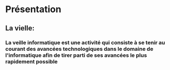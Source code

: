 <h1>Présentation</h1>
<h2>La vielle:</h2>
<h3>La veille informatique est une activité qui consiste à se tenir au courant des avancées technologiques dans le domaine de l'informatique afin de tirer parti de ses avancées le plus rapidement possible</h3>
